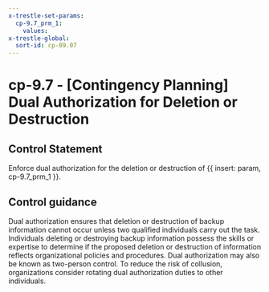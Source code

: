 ```yaml
---
x-trestle-set-params:
  cp-9.7_prm_1:
    values:
x-trestle-global:
  sort-id: cp-09.07
---
```


# cp-9.7 - \[Contingency Planning\] Dual Authorization for Deletion or Destruction

## Control Statement

Enforce dual authorization for the deletion or destruction of {{ insert: param, cp-9.7_prm_1 }}.

## Control guidance

Dual authorization ensures that deletion or destruction of backup information cannot occur unless two qualified individuals carry out the task. Individuals deleting or destroying backup information possess the skills or expertise to determine if the proposed deletion or destruction of information reflects organizational policies and procedures. Dual authorization may also be known as two-person control. To reduce the risk of collusion, organizations consider rotating dual authorization duties to other individuals.
